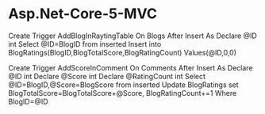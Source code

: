 # Asp.Net-Core-5-MVC
Create Trigger AddBlogInRaytingTable On Blogs After Insert As Declare @ID int Select @ID=BlogID from inserted Insert into BlogRatings(BlogID,BlogTotalScore,BlogRatingCount) Values(@ID,0,0)

Create Trigger AddScoreInComment On Comments After Insert As Declare @ID int Declare @Score int Declare @RatingCount int Select @ID=BlogID,@Score=BlogScore from inserted Update BlogRatings set BlogTotalScore=BlogTotalScore+@Score, BlogRatingCount+=1 Where BlogID=@ID
